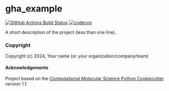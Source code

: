gha_example
==============================
[//]: # (Badges)
[![GitHub Actions Build Status](https://github.com/REPLACE_WITH_OWNER_ACCOUNT/gha_example/workflows/CI/badge.svg)](https://github.com/REPLACE_WITH_OWNER_ACCOUNT/gha_example/actions?query=workflow%3ACI)
[![codecov](https://codecov.io/gh/REPLACE_WITH_OWNER_ACCOUNT/gha_example/branch/main/graph/badge.svg)](https://codecov.io/gh/REPLACE_WITH_OWNER_ACCOUNT/gha_example/branch/main)


A short description of the project (less than one line).

### Copyright

Copyright (c) 2024, Your name (or your organization/company/team)


#### Acknowledgements
 
Project based on the 
[Computational Molecular Science Python Cookiecutter](https://github.com/molssi/cookiecutter-cms) version 1.1.
